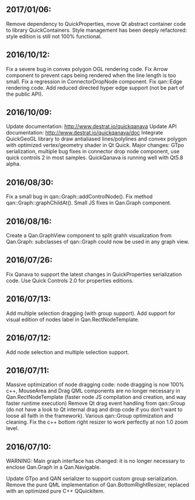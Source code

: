 ## 2017/01/06:
Remove dependency to QuickProperties, move Qt abstract container code to library QuickContainers.
Style management has been deeply refactored: style edition is still not 100% functional.

## 2016/10/12:
Fix a severe bug in convex polygon OGL rendering code.
Fix Arrow component to prevent caps being rendered when the line length is too small.
Fix a regression in ConnectorDropNode component.
Fix qan::Edge rendering code.
Add reduced directed hyper edge support (not be part of the public API).

## 2016/10/09:
Update documentation: http://www.destrat.io/quickqanava
Update API documentation: http://www.destrat.io/quickqanava/doc
Integrate QuickGeoGL library to draw antialiased lines/polylines and convex polygon with optimized vertex/geometry shader in Qt Quick.
Major changes: GTpo serialization, multiple bug fixes in connector drop node component, use quick controls 2 in most samples.
QuickQanava is running well with Qt5.8 alpha.

## 2016/08/30:
Fix a small bug in qan::Graph::addControlNode().
Fix method qan::Graph::graphChildAt().
Small JS fixes in Qan.Graph component.

## 2016/08/16:
Create a Qan.GraphView component to split grahh visualization from Qan.Graph: subclasses of qan::Graph could now be used
in any graph view.

## 2016/07/26:
Fix Qanava to support the latest changes in QuickProperties serialization code.
Use Quick Controls 2.0 for properties editions.

## 2016/07/13:
Add multiple selection dragging (with group support).
Add support for visual edition of nodes label in Qan.RectNodeTemplate.

## 2016/07/12:
Add node selection and multiple selection support.

## 2016/07/11:
Massive optimization of node dragging code: node dragging is now 100% c++, MouseArea and Drag QML components are
no longer necessary in Qan.RectNodeTemplate (faster node JS compilation and creation, and way faster runtime execution)
Remove Qt drag event handling from qan::Group (do not have a look to Qt internal drag and drop code if you don't want to
loose all faith in the framework). Various qan::Group optimization and cleaning.
Fix the c++ bottom right resizer to work perfectly at non 1.0 zoom level.

## 2016/07/10:
WARNING: Main graph interface has changed: it is no longer necessary to enclose Qan.Graph in a Qan.Navigable.

Update GTpo and QAN serializer to support custom group serialization.
Remove the pure QML implementation of Qan.BottomRightResizer, replaced with an optimized pure C++ QQuickItem.

